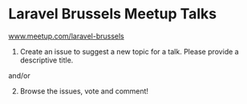 Laravel Brussels Meetup Talks
=====

www.meetup.com/laravel-brussels

1) Create an issue to suggest a new topic for a talk. Please provide a descriptive title.

and/or

2) Browse the issues, vote and comment!
